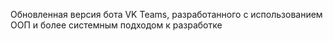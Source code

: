 Обновленная версия бота VK Teams, разработанного с использованием ООП и более системным подходом к разработке
